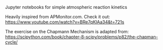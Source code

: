 Jupyter notebooks for simple atmospheric reaction kinetics

Heavily inspired from APMonitor.com. Check it out: https://www.youtube.com/watch?v=BRe7qKIAa34&t=721s

The exercise on the Chapmann Mechanism is adapted from:
https://scipython.com/book/chapter-8-scipy/problems/p82/the-chapman-cycle/
